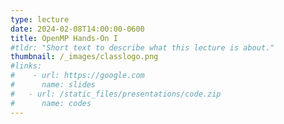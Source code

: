 ```yaml
---
type: lecture
date: 2024-02-08T14:00:00-0600
title: OpenMP Hands-On I
#tldr: "Short text to describe what this lecture is about."
thumbnail: /_images/classlogo.png
#links: 
#    - url: https://google.com
#      name: slides
#   - url: /static_files/presentations/code.zip
#      name: codes
---
```


